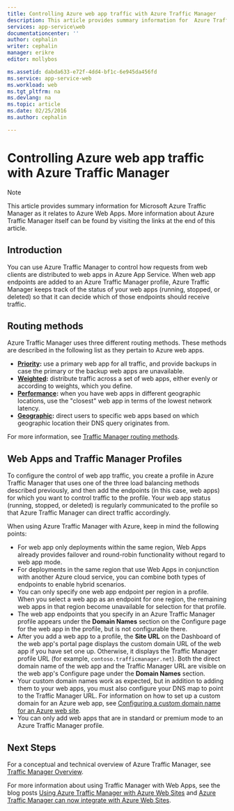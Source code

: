 ```yaml
---
title: Controlling Azure web app traffic with Azure Traffic Manager
description: This article provides summary information for  Azure Traffic Manager as it relates to Azure web apps.
services: app-service\web
documentationcenter: ''
author: cephalin
writer: cephalin
manager: erikre
editor: mollybos

ms.assetid: dabda633-e72f-4dd4-bf1c-6e945da456fd
ms.service: app-service-web
ms.workload: web
ms.tgt_pltfrm: na
ms.devlang: na
ms.topic: article
ms.date: 02/25/2016
ms.author: cephalin

---
```

# Controlling Azure web app traffic with Azure Traffic Manager
> [!NOTE]
> This article provides summary information for Microsoft Azure Traffic Manager as it relates to Azure Web Apps. More information about Azure Traffic Manager itself can be found by visiting the links at the end of this article.
> 
> 

## Introduction
You can use Azure Traffic Manager to control how requests from web clients are distributed to web apps in Azure App Service. When web app endpoints are added to an Azure Traffic Manager profile, Azure Traffic Manager keeps track of the status of your web apps (running, stopped, or deleted) so that it can decide which of those endpoints should receive traffic.

## Routing methods
Azure Traffic Manager uses three different routing methods. These methods are described  in the following list as they pertain to Azure web apps.

* **[Priority](#priority):** use a primary web app for all traffic, and provide backups in case the primary or the backup web apps are unavailable.
* **[Weighted](#weighted):** distribute traffic across a set of web apps, either evenly or according to weights, which you define.
* **[Performance](#performance):** when you have web apps in different geographic locations, use the "closest" web app in terms of the lowest network latency.
* **[Geographic](#geographic):** direct users to specific web apps based on which geographic location their DNS query originates from. 

For more information, see [Traffic Manager routing methods](../traffic-manager/traffic-manager-routing-methods.md).

## Web Apps and Traffic Manager Profiles
To configure the control of web app traffic, you create a profile in Azure Traffic Manager that uses one of the three load balancing methods described previously, and then add the endpoints (in this case, web apps) for which you want to control traffic to the profile. Your web app status (running, stopped, or deleted) is regularly communicated to the profile so that Azure Traffic Manager can direct traffic accordingly.

When using Azure Traffic Manager with Azure, keep in mind the following points:

* For web app only deployments within the same region, Web Apps already provides failover and round-robin functionality without regard to web app mode.
* For deployments in the same region that use Web Apps in conjunction with another Azure cloud service, you can combine both types of endpoints to enable hybrid scenarios.
* You can only specify one web app endpoint per region in a profile. When you select a web app as an endpoint for one region, the remaining web apps in that region become unavailable for selection for that profile.
* The web app endpoints that you specify in an Azure Traffic Manager profile appears under the **Domain Names** section on the Configure page for the web app in the profile, but is not configurable there.
* After you add a web app to a profile, the **Site URL** on the Dashboard of the web app's portal page displays the custom domain URL of the web app if you have set one up. Otherwise, it displays the Traffic Manager profile URL (for example, `contoso.trafficmanager.net`). Both the direct domain name of the web app and the Traffic Manager URL are visible on the web app's Configure page under the **Domain Names** section.
* Your custom domain names work as expected, but in addition to adding them to your web apps, you must also configure your DNS map to point to the Traffic Manager URL. For information on how to set up a custom domain for an Azure web app,  see [Configuring a custom domain name for an Azure web site](app-service-web-tutorial-custom-domain.md).
* You can only add web apps that are in standard or premium mode to an Azure Traffic Manager profile.

## Next Steps
For a conceptual and technical overview of Azure Traffic Manager, see [Traffic Manager Overview](../traffic-manager/traffic-manager-overview.md).

For more information about using Traffic Manager with Web Apps, see the blog posts
[Using Azure Traffic Manager with Azure Web Sites](http://blogs.msdn.com/b/waws/archive/2014/03/18/using-windows-azure-traffic-manager-with-waws.aspx) and [Azure Traffic Manager can now integrate with Azure Web Sites](https://azure.microsoft.com/blog/2014/03/27/azure-traffic-manager-can-now-integrate-with-azure-web-sites/).

